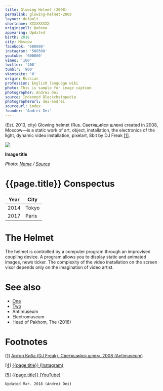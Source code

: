 ```yaml
---
title: Glowing Helmet (2008)
permalink: glowing-helmet-2008
layout: default
shortname: XXXXXXXXX
originspell: Шаблон
appearing: Updated
birth: 2018
city: Moscow
facebook: '500000'
instagram: '500500'
youtube: '600000'
vimeo: '100'
twitter: '400'
tumblr: '900'
vkontakte: '0'
origin: Russian
profession: English language wiki
photo: This is sample for image caption
photographer: Andrei Dei
source: Indexmod Blockchainpedia
photographerurl: dei-andrei
sourceurl: index
founder: 'Andrei Dei'
---
```


(Est. 2013, city) Glowing helmet (Rus. Светящийся шлем) created in 2008, Moscow—is a static work of art, object, installation, the electronics of the light, dynamic video installation, pixelart, 8bit by DJ Freak <span id="a1">[\[1\]](#f1)</span>.

![](/encyclopedia/images/image-name.jpg)

**Image title**

*Photo: [Name](index) / [Source](index)*

# {{page.title}} Conspectus

|Year|City|
|-|-|
|2014|Tokyo|
|2017|Paris|

# The Helmet

The helmet is controlled by a computer program through an improvised coupling device. A program allows you to display static and animated images, news ticker. The complexity of the video installation on the screen visor depends only on the imagination of video artist.


# See also

+ [One](index)
+ [Two](index)
+ Antimuseum
+ Electromuseum
+ Head of Pakhom, The (2016)

# Footnotes

[[1]](#a1) <span id="f1"></span> [Антон Киба (DJ Freak), Светящийся шлем, 2008 (Antimuseum)](index)

[[4]](#a4) <span id="f4"></span> [{{page.title}} (Instagram)](index)

[[5]](#a5) <span id="f5"></span> [{{page.title}} (YouTube)](index)

`Updated Mar. 2018 (Andrei Dei)`
